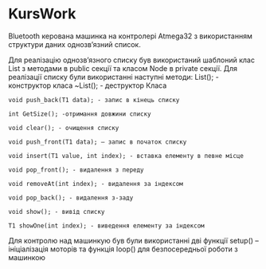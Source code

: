 # KursWork

Bluetooth керована машинка на контролері Atmega32 з використанням структури даних однозв’язний список.

Для реалізацію однозв’язного списку був використаний шаблоний клас List з методами в public секції  та класом Node в private секції. Для реалізації списку були використанні наступні методи:
List();  - конструктор класа
	~List(); - деструктор Класа

	void push_back(T1 data); - запис в кінець списку

	int GetSize(); -отримання довжини списку

	void clear(); - очищення списку

	void push_front(T1 data); – запис в початок списку

	void insert(T1 value, int index); - вставка елементу в певне місце

	void pop_front(); - видалення з переду

	void removeAt(int index); - видалення за індексом

	void pop_back(); - видалення з-заду

	void show(); - вивід списку

	T1 showOne(int index); - виведення елементу за індексом 

Для контролю над машинкую був були використанні дві функції setup() – ініціалізація моторів та функція loop()  для безпосередньої роботи з машинкою

